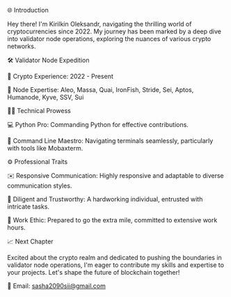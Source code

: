 🌐 Introduction

Hey there! I'm Kirilkin Oleksandr, navigating the thrilling world of cryptocurrencies since 2022. My journey has been marked by a deep dive into validator node operations, exploring the nuances of various crypto networks.

🛠️ Validator Node Expedition

🌱 Crypto Experience: 2022 - Present

🔗 Node Expertise: Aleo, Massa, Quai, IronFish, Stride, Sei, Aptos, Humanode, Kyve, SSV, Sui

👩‍💻 Technical Prowess

💻 Python Pro: Commanding Python for effective contributions.

🤖 Command Line Maestro: Navigating terminals seamlessly, particularly with tools like Mobaxterm.

⚙️ Professional Traits

✉️ Responsive Communication: Highly responsive and adaptable to diverse communication styles.

💪 Diligent and Trustworthy: A hardworking individual, entrusted with intricate tasks.

🚀 Work Ethic: Prepared to go the extra mile, committed to extensive work hours.

📈 Next Chapter

Excited about the crypto realm and dedicated to pushing the boundaries in validator node operations, I'm eager to contribute my skills and expertise to your projects. Let's shape the future of blockchain together!

📧 Email: sasha2090sii@gmail.com
